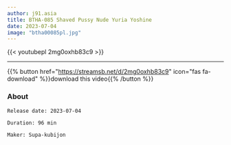 ```yaml
---
author: j91.asia
title: BTHA-085 Shaved Pussy Nude Yuria Yoshine
date: 2023-07-04
image: "btha00085pl.jpg"
---
```



{{< youtubepl 2mg0oxhb83c9 >}}
___

{{% button href="https://streamsb.net/d/2mg0oxhb83c9" icon="fas fa-download" %}}download this video{{% /button %}}
### About

`Release date: 2023-07-04`

`Duration: 96 min`

`Maker:	Supa-kubijon`